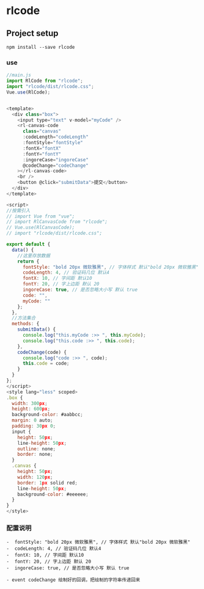# rlcode

## Project setup
```
npm install --save rlcode
```

### use
``` javascript
//main.js
import RlCode from "rlcode";
import "rlcode/dist/rlcode.css";
Vue.use(RlCode);


<template>
  <div class="box">
    <input type="text" v-model="myCode" />
    <rl-canvas-code
      class="canvas"
      :codeLength="codeLength"
      :fontStyle="fontStyle"
      :fontX="fontX"
      :fontY="fontY"
      :ingoreCase="ingoreCase"
      @codeChange="codeChange"
    ></rl-canvas-code>
    <br />
    <button @click="submitData">提交</button>
  </div>
</template>

<script>
//按需引入
// import Vue from "vue";
// import RlCanvasCode from "rlcode";
// Vue.use(RlCanvasCode);
// import "rlcode/dist/rlcode.css";

export default {
  data() {
    //这里存放数据
    return {
      fontStyle: "bold 20px 微软雅黑", // 字体样式 默认"bold 20px 微软雅黑"
      codeLength: 4, // 验证码几位 默认4
      fontX: 10, // 字间距 默认10
      fontY: 20, // 字上边距 默认 20
      ingoreCase: true, // 是否忽略大小写 默认 true
      code: "",
      myCode: ""
    };
  },
  //方法集合
  methods: {
    submitData() {
      console.log("this.myCode :>> ", this.myCode);
      console.log("this.code :>> ", this.code);
    },
    codeChange(code) {
      console.log("code :>> ", code);
      this.code = code;
    }
  }
};
</script>
<style lang="less" scoped>
.box {
  width: 300px;
  height: 600px;
  background-color: #aabbcc;
  margin: 0 auto;
  padding: 30px 0;
  input {
    height: 50px;
    line-height: 50px;
    outline: none;
    border: none;
  }
  .canvas {
    height: 50px;
    width: 120px;
    border: 1px solid red;
    line-height: 50px;
    background-color: #eeeeee;
  }
}
</style>

```
### 配置说明
    -  fontStyle: "bold 20px 微软雅黑", // 字体样式 默认"bold 20px 微软雅黑"
    -  codeLength: 4, // 验证码几位 默认4
    -  fontX: 10, // 字间距 默认10
    -  fontY: 20, // 字上边距 默认 20
    -  ingoreCase: true, // 是否忽略大小写 默认 true

    - event codeChange 绘制好的回调，把绘制的字符串传递回来